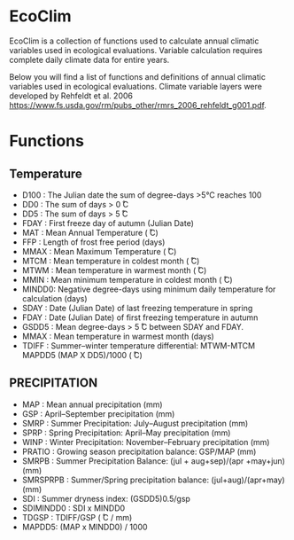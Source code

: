 # EcoClim

EcoClim is a collection of functions used to calculate annual climatic variables used in ecological evaluations.  Variable calculation requires complete daily climate data for entire years.  

Below you will find a list of functions and definitions of annual climatic variables used in ecological evaluations. Climate variable layers were developed by Rehfeldt et al. 2006 <https://www.fs.usda.gov/rm/pubs_other/rmrs_2006_rehfeldt_g001.pdf>.

# Functions
## Temperature
- D100 :   The Julian date the sum of degree-days >5°C reaches 100
- DD0  :   The sum of days > 0 ̊C 
- DD5  :   The sum of days > 5 ̊C
- FDAY :   First freeze day of autumn (Julian Date)
- MAT  :   Mean Annual Temperature ( ̊C)
- FFP  :   Length of frost free period (days)
- MMAX :   Mean Maximum Temperature ( ̊C)
- MTCM :   Mean temperature in coldest month ( ̊C)
- MTWM :   Mean temperature in warmest month ( ̊C)
- MMIN :   Mean minimum temperature in coldest month ( ̊C) 
- MINDD0:  Negative degree-days using minimum daily temperature for calculation (days)
- SDAY :   Date (Julian Date) of last freezing temperature in spring 
- FDAY : Date (Julian Date) of first freezing temperature in autumn
- GSDD5 : Mean degree-days > 5 ̊C between SDAY and FDAY. 
- MMAX :  Mean temperature in warmest month (days)
- TDIFF : Summer–winter temperature differential: MTWM-MTCM MAPDD5 (MAP X DD5)/1000 ( ̊C)

##  PRECIPITATION
- MAP : Mean annual precipitation (mm)
- GSP : April–September precipitation (mm)
- SMRP : Summer Precipitation: July–August precipitation (mm)
- SPRP : Spring Precipitation: April–May precipitation (mm)
- WINP : Winter Precipitation: November–February precipitation (mm)
- PRATIO : Growing season precipitation balance: GSP/MAP (mm)
- SMRPB : Summer Precipitation Balance: (jul + aug+sep)/(apr +may+jun) (mm)
- SMRSPRPB : Summer/Spring precipitation balance: (jul+aug)/(apr+may) (mm)
- SDI : Summer dryness index: (GSDD5)0.5/gsp
- SDIMINDD0 : SDI x MINDD0
- TDGSP : TDIFF/GSP ( ̊C / mm)
- MAPDD5: (MAP x MINDD0) / 1000